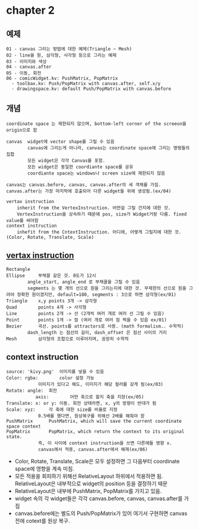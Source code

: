 
chapter 2
==========


예제
----------
```
01 - canvas 그리는 방법에 대한 예제(Triangle ~ Mesh)
02 - line을 원, 삼각형, 사각형 등으로 그리는 예제
03 - 이미지와 색상
04 - canvas.after
05 - 이동, 회전
06 - comicWidget.kv: PushMatrix, PopMatrix
  - toolbax.kv: Push/PopMatrix with canvas.after, self.x/y
  - drawingspace.kv: default Push/PopMatrix with canvas.before
```

개념
----------
```
coordinate space 는 제한되지 않으며, bottom-left corner of the screeon을 origin으로 함

canvas	widget에 vector shape를 그릴 수 있음
		canvas에 그리는게 아니라, canvas는 coordinate space에 그리는 명령들의 집합
		모든 widget은 각각 Canvas를 포함.
		모든 widget은 동일한 coordiante space를 공유
		coordiante space는 windows나 screen size에 제한되지 않음

canvas는 canvas.before, canvas, canvas.after의 세 객체를 가짐. canvas.after는 가장 마지막에 호출되어 다른 widget들 위에 생성됨.(ex/04)

vertax instruction
	inherit from the VertexInstruction. 어떤걸 그릴 건지에 대한 것.
	VertexInstruction을 상속하기 때문에 pos, size가 Widget거랑 다름. fixed value를 써야함
context instruction
	inhefit from the CntextInstruction. 어디에, 어떻게 그릴지에 대한 것. (Color, Rotate, Translate, Scale)
```

[vertax instruction](https://kivy.org/doc/stable/api-kivy.graphics.vertex_instructions.html)
----------
```
Rectangle
Ellipse		부채꼴 같은 것. 0도가 12시
		angle_start, angle_end 로 부채꼴을 그릴 수 있음
		segments 는 몇 개의 선으로 원을 그리는지에 대한 것. 무제한의 선으로 원을 그려야 정확한 원이겠지만, default=180, segments : 3으로 하면 삼각형(ex/01)
Triangle	x,y points 3개 -> 삼각형
Quad		points 4개 -> 사각형
Line		points 2개 -> 선 (2개씩 여러 개로 여러 선 그릴 수 있음)
Point		points 1개 -> 점 (여러 개로 여러 점 찍을 수 있음 ex/01)
Bezier		곡선. points를 attractors로 사용. (math formalism.. 수학적)
		dash_length 는 점선의 길이, dash_offset 은 점선 사이의 거리
Mesh		삼각형의 조합으로 이루어지며, 굉장히 수학적
```

context instruction
----------
```
source: 'kivy.png'	이미지를 넣을 수 있음
Color: rgba:		color 설정 가능
			이미지가 있다고 해도, 이미지가 해당 컬러를 갖게 됨(ex/03)
Rotate: angle:	회전
           axis:		어떤 축으로 할지 축을 지정(ex/05)
Translate: x: or y:	이동. 회전 상태라면, x, y의 방향이 반대가 됨
Scale: xyz:		각 축에 대한 size를 비율로 지정
			0.5배를 했다면, 원상복구를 위해선 2배를 해줘야 함
PushMatrix		PushMatrix, which will save the current coordinate space context
PopMatrix		PopMatrix, which return the context to its original state.
			즉, 이 사이에 context instruction을 쓰면 다른애들 영향 x.
			canvas에서 적용, canvas.after에서 해제(ex/06)
```



* Color, Rotate, Translate, Scale은 모두 설정하면 그 다음부터 coordinate space에 영향을 계속 미침.
* 모든 적용을 회피하기 위해선 RelativeLayout 하위에서 적용하면 됨. RelativeLayout은 내부적으로 widget의 position 등을 결정하기 때문
* RelativeLayout은 내부에 PushMatrix, PopMatrix를 가지고 있음.
* widget 속의 각 widget들은 각각 canvas.before, canvas, canvas.after를 가짐
* canvas.before에는 별도의 Push/PopMatrix가 있어 여기서 구현하면 canvas 전에 cotext를 원상 복구.
